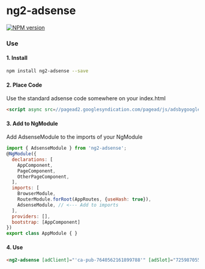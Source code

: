# ng2-adsense
[![NPM version][npm-image]][npm-url]

[npm-image]: https://img.shields.io/npm/v/koa2-raven.svg
[npm-url]: https://npmjs.org/package/koa2-raven

### Use
#### 1. Install
```bash
npm install ng2-adsense --save
```

#### 2. Place Code
Use the standard adsense code somewhere on your index.html
```html
<script async src=//pagead2.googlesyndication.com/pagead/js/adsbygoogle.js></script>
```
#### 3. Add to NgModule
Add AdsenseModule to the imports of your NgModule
```javascript
import { AdsenseModule } from 'ng2-adsense';
@NgModule({
  declarations: [
    AppComponent,
    PageComponent,
    OtherPageComponent,
  ],
  imports: [
    BrowserModule,
    RouterModule.forRoot(AppRoutes, {useHash: true}),
    AdsenseModule, // <--- Add to imports
  ],
  providers: [],
  bootstrap: [AppComponent]
})
export class AppModule { }
```
#### 4. Use
```html
<ng2-adsense [adClient]="'ca-pub-7640562161899788'" [adSlot]="7259870550"><ng2-adsense>
```
